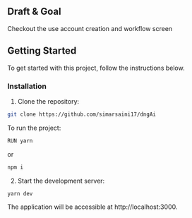 ## Draft & Goal

Checkout the use account creation and workflow screen

## Getting Started

To get started with this project, follow the instructions below.

### Installation

1. Clone the repository:

```bash
git clone https://github.com/simarsaini17/dngAi
```

To run the project:

```bash
RUN yarn
```

or

```bash
npm i
```

2. Start the development server:

```bash
yarn dev
```

The application will be accessible at http://localhost:3000.
